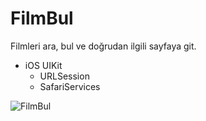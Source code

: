 # FilmBul

Filmleri ara, bul ve doğrudan ilgili sayfaya git.
  - iOS UIKit
    - URLSession
    - SafariServices

![FilmBul](https://user-images.githubusercontent.com/117376261/206539474-b5133558-cc30-4aff-b1e6-16f9b86fe217.gif)
